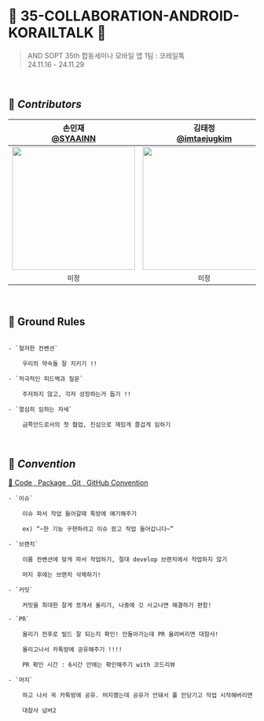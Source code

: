 # 🚄 35-COLLABORATION-ANDROID-KORAILTALK 🚄

> AND SOPT 35th 합동세미나 모바일 앱 1팀 : 코레일톡 <br>
  24.11.16 - 24.11.29

<br>

## 🍨 *****Contributors*****
| 손민재 <br> [@SYAAINN](https://github.com/SYAAINN) |             김태정 <br> [@imtaejugkim](https://github.com/imtaejugkim)             |              김수현 <br>[@gitsuhyun](https://github.com/gitsuhyun)               |
|:---:|:-----------------------------------------------------------------------------:|:-----------------------------------------------------------------------------:|
| <img width="250" src="https://avatars.githubusercontent.com/u/137160756?s=400&u=1375e6a20891ea260599b2bd3f0b3496e976ea8f&v=4"/> | <img width="250" src="https://avatars.githubusercontent.com/u/92737123?v=4"/> | <img width="250" src="https://avatars.githubusercontent.com/u/117820337?v=4"/> |
| `미정` |`미정`|`미정`|

<br>

## 🤙 **Ground Rules**
```

- `철저한 컨벤션`
    
    우리의 약속들 잘 지키기 !!
    
- `적극적인 피드백과 질문`
    
    주저하지 않고, 각자 성장하는거 돕기 !!
    
- `열심히 임하는 자세`
    
    금쪽안드로서의 첫 협업, 진심으로 재밌게 즐겁게 임하기  
```

<br>

## 📗 *****Convention*****
[📕 Code , Package , Git , GitHub Convention ](https://noble-nephew-f49.notion.site/13b76e79e164809ebeb6cb83b8a00f7d?pvs=4)
```
- `이슈`
    
    이슈 파서 작업 들어갈때 톡방에 얘기해주기
    
    ex) “~한 기능 구현하려고 이슈 팠고 작업 들어갑니다~”
    
- `브랜치`
    
    이름 컨벤션에 맞게 파서 작업하기, 절대 develop 브랜치에서 작업하지 않기
    
    머지 후에는 브랜치 삭제하기!
    
- `커밋`
    
    커밋을 최대한 잘게 쪼개서 올리기, 나중에 깃 사고나면 해결하기 편함!
    
- `PR`
    
    올리기 전후로 빌드 잘 되는지 확인! 안돌아가는데 PR 올려버리면 대참사!
    
    올리고나서 카톡방에 공유해주기 !!!!
    
    PR 확인 시간 : 6시간 안에는 확인해주기 with 코드리뷰
    
- `머지`
    
    하고 나서 꼭 카톡방에 공유. 머지했는데 공유가 안돼서 풀 안당기고 작업 시작해버리면
    
    대참사 넘버2 
```
